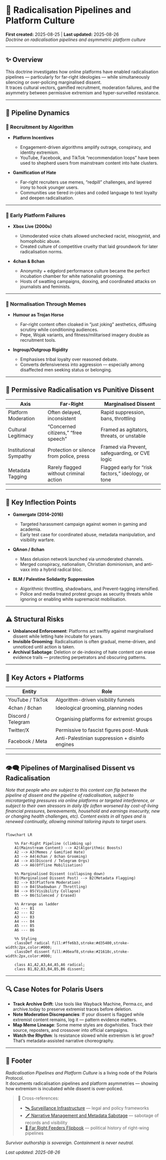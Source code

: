 # 🧠 Radicalisation Pipelines and Platform Culture  
**First created:** 2025-08-25 | **Last updated:** 2025-08-26  
*Doctrine on radicalisation pipelines and asymmetric platform culture*  

---

## ✨ Overview  

This doctrine investigates how online platforms have enabled radicalisation pipelines — particularly for far-right ideologies — while simultaneously silencing or over-policing marginalised dissent.  
It traces cultural vectors, gamified recruitment, moderation failures, and the asymmetry between permissive extremism and hyper-surveilled resistance.  

---

## 🧬 Pipeline Dynamics  

### 🎯 Recruitment by Algorithm  

- **Platform Incentives**  
  - Engagement-driven algorithms amplify outrage, conspiracy, and identity extremism.  
  - YouTube, Facebook, and TikTok “recommendation loops” have been used to shepherd users from mainstream content into hate clusters.  

- **Gamification of Hate**  
  - Far-right recruiters use memes, “redpill” challenges, and layered irony to hook younger users.  
  - Communities use tiered in-jokes and coded language to test loyalty and deepen radicalisation.  

---

### 🧩 Early Platform Failures  

- **Xbox Live (2000s)**  
  - Unmoderated voice chats allowed unchecked racist, misogynist, and homophobic abuse.  
  - Created culture of competitive cruelty that laid groundwork for later radicalisation norms.  

- **4chan & 8chan**  
  - Anonymity + edgelord performance culture became the perfect incubation chamber for white nationalist grooming.  
  - Hosts of swatting campaigns, doxxing, and coordinated attacks on journalists and feminists.  

---

### 🧠 Normalisation Through Memes  

- **Humour as Trojan Horse**  
  - Far-right content often cloaked in “just joking” aesthetics, diffusing scrutiny while conditioning audiences.  
  - Pepe, Wojak variants, and fitness/militarised imagery double as recruitment tools.  

- **Ingroup/Outgroup Rigidity**  
  - Emphasises tribal loyalty over reasoned debate.  
  - Converts defensiveness into aggression — especially among disaffected men seeking status or belonging.  

---

## 📛 Permissive Radicalisation vs Punitive Dissent  

| Axis | Far-Right | Marginalised Dissent |
|------|-----------|----------------------|
| Platform Moderation | Often delayed, inconsistent | Rapid suppression, bans, throttling |
| Cultural Legitimacy | “Concerned citizens,” “free speech” | Framed as agitators, threats, or unstable |
| Institutional Sympathy | Protection or silence from police, press | Framed via Prevent, safeguarding, or CVE logic |
| Metadata Tagging | Rarely flagged without criminal action | Flagged early for “risk factors,” ideology, or tone |  

---

## 🧨 Key Inflection Points  

- **Gamergate (2014–2016)**  
  - Targeted harassment campaign against women in gaming and academia.  
  - Early test case for coordinated abuse, metadata manipulation, and visibility warfare.  

- **QAnon / 8chan**  
  - Mass delusion network launched via unmoderated channels.  
  - Merged conspiracy, nationalism, Christian dominionism, and anti-vaxx into a hybrid radical bloc.  

- **BLM / Palestine Solidarity Suppression**  
  - Algorithmic throttling, shadowbans, and Prevent-tagging intensified.  
  - Police and media treated protest groups as security threats while ignoring or enabling white supremacist mobilisation.  

---

## ⚠️ Structural Risks  

- **Unbalanced Enforcement**: Platforms act swiftly against marginalised dissent while letting hate incubate for years.  
- **Invisible Grooming**: Radicalisation is often gradual, meme-driven, and unnoticed until action is taken.  
- **Archival Sabotage**: Deletion or de-indexing of hate content can erase evidence trails — protecting perpetrators and obscuring patterns.  

---

## 🧮 Key Actors + Platforms  

| Entity | Role |
|--------|------|
| YouTube / TikTok | Algorithm-driven visibility funnels |
| 4chan / 8chan | Ideological grooming, planning nodes |
| Discord / Telegram | Organising platforms for extremist groups |
| Twitter/X | Permissive to fascist figures post-Musk |
| Facebook / Meta | Anti-Palestinian suppression + disinfo engines |  

---

## 👁️‍🗨️ Pipelines of Marginalised Dissent vs Radicalisation

*Note that people who are subject to this content can flip between the pipeline of dissent and the pipeline of radicalisation, subject to microtargeting pressures via online platforms or targeted interference, or subject to their own stressors in daily life (often worsened by cost-of-living financial pressures, bereavements, household and earnings insecurity, new or changing health challenges, etc). Content exists in all types and is renewed continually, allowing minimal tailoring inputs to target users.*

```mermaid

flowchart LR

    %% Far-Right Pipeline (climbing up)
    A1(Mainstream Content) --> A2(Algorithmic Boosts)
    A2 --> A3(Memes / Gamified Hate)
    A3 --> A4(4chan / 8chan Grooming)
    A4 --> A5(Discord / Telegram Orgs)
    A5 --> A6(Offline Mobilisation)

    %% Marginalised Dissent (collapsing down)
    B1(Marginalised Dissent Post) --> B2(Metadata Flagging)
    B2 --> B3(Platform Moderation)
    B3 --> B4(Shadowban / Throttling)
    B4 --> B5(Visibility Collapse)
    B5 --> B6(Silenced / Erased)

    %% Arrange as ladder
    A1 --- B1
    A2 --- B2
    A3 --- B3
    A4 --- B4
    A5 --- B5
    A6 --- B6

    %% Styling
    classDef radical fill:#ffe6b3,stroke:#d35400,stroke-width:2px,color:#000;
    classDef dissent fill:#d6eaf8,stroke:#21618c,stroke-width:2px,color:#000;

    class A1,A2,A3,A4,A5,A6 radical;
    class B1,B2,B3,B4,B5,B6 dissent;

```

---



## 🔍 Case Notes for Polaris Users  

- **Track Archive Drift**: Use tools like Wayback Machine, Perma.cc, and archive.today to preserve extremist traces before deletion.  
- **Note Moderation Discrepancies**: If your dissent is flagged while extremist content remains, log it — pattern evidence matters.  
- **Map Meme Lineage**: Some meme styles are dogwhistles. Track their source, reposters, and crossover into official campaigns.  
- **Watch the Rhythm**: Is resistance slowed while extremism is let grow? That’s metadata-assisted narrative choreography.  

---

## 🏮 Footer  

*Radicalisation Pipelines and Platform Culture* is a living node of the Polaris Protocol.  
It documents radicalisation pipelines and platform asymmetries — showing how extremism is incubated while dissent is over-policed.  

> 📡 Cross-references:  
> - [🛰️ Surveillance Infrastructure](../Big_Picture_Protocols/🛰️_surveillance_infrastructure.md) — legal and policy frameworks  
> - [🗡 Narrative Management and Metadata Sabotage](../Big_Picture_Protocols/🗡_narrative_management_and_metadata_sabotage.md) — sabotage of records and visibility  
> - [🧠 Far Right Feeders Flipbook](../Big_Picture_Protocols/🧠_far_right_feeders_flipbook.md) — political history of right-wing pipelines  

*Survivor authorship is sovereign. Containment is never neutral.*  

_Last updated: 2025-08-26_  
